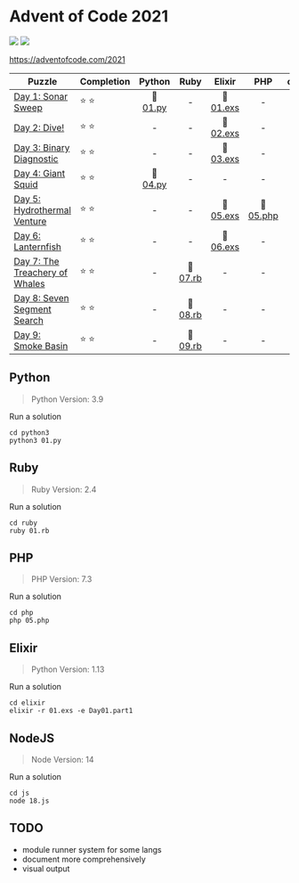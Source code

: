 # Advent of Code 2021

![](https://img.shields.io/badge/stars%20⭐-17-yellow) ![](https://img.shields.io/badge/days%20completed-8-red)

https://adventofcode.com/2021

| Puzzle | Completion | Python | Ruby | Elixir | PHP | other |
|--------|------------|:------:|:----:|:------:|:---:|:-----:|
| [Day 1: Sonar Sweep](https://adventofcode.com/2021/day/1) | :star: :star: | :snake: [01.py](python3/01.py) | - | :heart_decoration: [01.exs](elixir/01.exs) | - | - |
| [Day 2: Dive!](https://adventofcode.com/2021/day/2) | :star: :star: | - | - | :heart_decoration: [02.exs](elixir/02.exs) | - | - |
| [Day 3: Binary Diagnostic](https://adventofcode.com/2021/day/3) | :star: :star: | - | - | :heart_decoration: [03.exs](elixir/03.exs) | - | - |
| [Day 4: Giant Squid](https://adventofcode.com/2021/day/4) | :star: :star: | :snake: [04.py](python3/04.py) | - | - | - | - |
| [Day 5: Hydrothermal Venture](https://adventofcode.com/2021/day/5) | :star: :star: | - | - | :heart_decoration: [05.exs](elixir/05.exs) | :elephant: [05.php](php/05.php) | - |
| [Day 6: Lanternfish](https://adventofcode.com/2021/day/6) | :star: :star: | - | - | :heart_decoration: [06.exs](elixir/06.exs) | - | - |
| [Day 7: The Treachery of Whales](https://adventofcode.com/2021/day/7) | :star: :star: | - | :rotating_light: [07.rb](ruby/07.rb) | - | - | - |
| [Day 8: Seven Segment Search](https://adventofcode.com/2021/day/8) | :star: :star: | - | :rotating_light: [08.rb](ruby/08.rb) | - | - | - |
| [Day 9: Smoke Basin](https://adventofcode.com/2021/day/9) | :star: :star: | - | :rotating_light: [09.rb](ruby/09.rb) | - | - | - |

## Python

> Python Version: 3.9

Run a solution

```
cd python3
python3 01.py
```

## Ruby

> Ruby Version: 2.4

Run a solution

```
cd ruby
ruby 01.rb
```

## PHP

> PHP Version: 7.3

Run a solution

```
cd php
php 05.php
```

## Elixir

> Python Version: 1.13

Run a solution

```
cd elixir
elixir -r 01.exs -e Day01.part1
```

## NodeJS

> Node Version: 14

Run a solution

```
cd js
node 18.js
```

## TODO

- module runner system for some langs
- document more comprehensively
- visual output